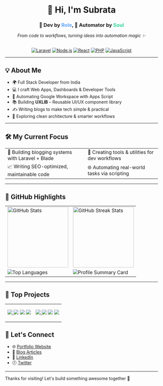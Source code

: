 <h1 align="center">👋 Hi, I'm Subrata</h1>

<div align="center">
  <h3>🧠 Dev by <span style="color:#60a5fa;">Role</span>, 🤖 Automator by <span style="color:#34d399;">Soul</span></h3>
  <em>From code to workflows, turning ideas into automation magic ✨</em>
</div>

<br>
<p align="center" style="text-decoration: none;">
  <a href="#"><img src="https://img.shields.io/badge/Laravel-E34F26?style=flat&logo=laravel&logoColor=white" alt="Laravel"/></a>
  <a href="#"><img src="https://img.shields.io/badge/Node.js-339933?style=flat&logo=node.js&logoColor=white" alt="Node.js"/></a>
  <a href="#"><img src="https://img.shields.io/badge/React-61DAFB?style=flat&logo=react&logoColor=black" alt="React"/></a>
  <a href="#"><img src="https://img.shields.io/badge/PHP-777BB4?style=flat&logo=php&logoColor=white" alt="PHP"/></a>
  <a href="#"><img src="https://img.shields.io/badge/JavaScript-F7DF1E?style=flat&logo=javascript&logoColor=black" alt="JavaScript"/></a>
</p>

---

## 💡 About Me

- 🌍 Full Stack Developer from India  
- 💻 I craft Web Apps, Dashboards & Developer Tools  
- 🤖 Automating Google Workspace with Apps Script  
- 📚 Building **UXLIB** – Reusable UI/UX component library  
- ✍️ Writing blogs to make tech simple & practical  
- 🚀 Exploring clean architecture & smarter workflows  

---

## 🛠 My Current Focus

<table>
<tr>
  <td>🔨 Building blogging systems with Laravel + Blade</td>
  <td>🧪 Creating tools & utilities for dev workflows</td>
</tr>
<tr>
  <td>📈 Writing SEO-optimized, maintainable code</td>
  <td>🌐 Automating real-world tasks via scripting</td>
</tr>
</table>

---

## 🌟 GitHub Highlights

<table>
  <tr>
    <td>
      <img src="https://github-readme-stats.vercel.app/api?username=subratapeid&show_icons=true&theme=tokyonight" alt="GitHub Stats" style="height: 200px;"/>
    </td>
    <td>
      <img src="https://github-readme-streak-stats.herokuapp.com/?user=subratapeid&theme=tokyonight" alt="GitHub Streak Stats" style="height: 200px;"/>
    </td>
  </tr>
  <tr>
    <td>
      <img src="https://github-readme-stats.vercel.app/api/top-langs/?username=subratapeid&layout=compact&theme=tokyonight" alt="Top Languages" />
    </td>
    <td>
      <img src="https://github-profile-summary-cards.vercel.app/api/cards/profile-details?username=subratapeid&theme=tokyonight&layout=compact" alt="Profile Summary Card" />
    </td>
  </tr>
</table>

---
## 🚀 Top Projects
<table>
<tr>
  <td align="center" width="50%">
    <p style="text-decoration: none;">
      <a href="https://github.com/subratapeid/uxlib">
        <img src="https://github-readme-stats.vercel.app/api/pin/?username=subratapeid&repo=uxlib&theme=radical&cache_seconds=60" />
        <a href="#"><img src="https://img.shields.io/github/stars/subratapeid/uxlib?style=social" /></a>
        <a href="#"><img src="https://img.shields.io/github/forks/subratapeid/uxlib?style=social" /></a>
        <a href="#"><img src="https://img.shields.io/github/last-commit/subratapeid/uxlib" /></a>
      </a>
    </p>
  </td>
  <td align="center" width="50%">
    <p style="text-decoration: none;">
      <a href="https://github.com/subratapeid/gMagic">
        <img src="https://github-readme-stats.vercel.app/api/pin/?username=subratapeid&repo=gMagic&theme=radical&cache_seconds=60" />
        <a href="#"><img src="https://img.shields.io/github/stars/subratapeid/gMagic?style=social" /></a>
        <a href="#"><img src="https://img.shields.io/github/forks/subratapeid/gMagic?style=social" /></a>
        <a href="#"><img src="https://img.shields.io/github/last-commit/subratapeid/gMagic" /></a>
      </a>
    </p>
  </td>
</tr>

</table>


## 👬 Let's Connect

- 🌐 [Portfolio Website](https://subratap.gitlab.io/profile/)
- 📝 [Blog Articles](https://pagelyne.com)
- 💼 [LinkedIn](#)
- 🕖 [Twitter](#)

---

Thanks for visiting! Let's build something awesome together 🚀
